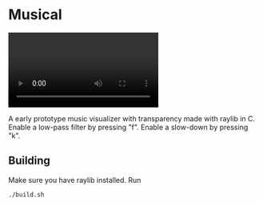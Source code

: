 # Musical

![Video](./output2.webm)

A early prototype music visualizer with transparency made with raylib in C.
Enable a low-pass filter by pressing "f".
Enable a slow-down by pressing "k".

## Building 

Make sure you have raylib installed. 
Run 
```bash
./build.sh
```
